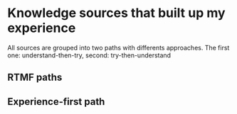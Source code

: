 # Knowledge sources that built up my experience
All sources are grouped into two paths with differents approaches. The first one: understand-then-try, second: try-then-understand

## RTMF paths

## Experience-first path
